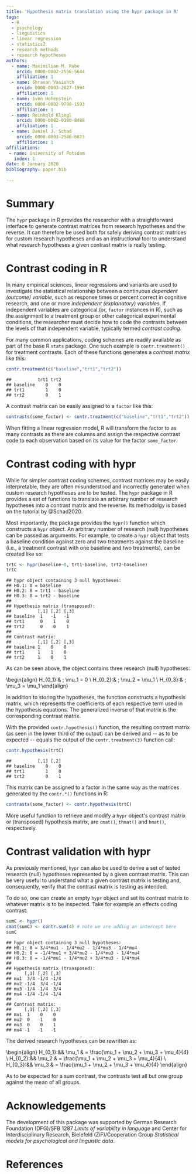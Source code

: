 ```yaml
---
title: 'Hypothesis matrix translation using the hypr package in R'
tags:
  - R
  - psychology
  - linguistics
  - linear regression
  - statistics2
  - research methods
  - research hypotheses
authors:
  - name: Maximilian M. Rabe
    orcid: 0000-0002-2556-5644
    affiliation: 1
  - name: Shravan Vasishth
    orcid: 0000-0003-2027-1994
    affiliation: 1
  - name: Sven Hohenstein
    orcid: 0000-0002-9708-1593
    affiliation: 1
  - name: Reinhold Kliegl
    orcid: 0000-0002-0180-8488
    affiliation: 1
  - name: Daniel J. Schad
    orcid: 0000-0003-2586-6823
    affiliation: 1
affiliations:
 - name: University of Potsdam
   index: 1
date: 8 January 2020
bibliography: paper.bib

---
```




# Summary

The `hypr` package in R provides the researcher with a straightforward interface to generate contrast matrices from research hypotheses and the reverse. It can therefore be used both for safely deriving contrast matrices for custom research hypotheses and as an instructional tool to understand what research hypotheses a given contrast matrix is really testing.

# Contrast coding in R

In many empirical sciences, linear regressions and variants are used to investigate the statistical relationship between a continuous *dependent (outcome) variable*, such as response times or percent correct in cognitive research, and one or more *independent (explanatory) variables*. If independent variables are categorical (or, `factor` instances in R), such as the assignment to a treatment group or other categorical experimental conditions, the researcher must decide how to code the contrasts between the levels of that independent variable, typically termed *contrast coding*.

For many common applications, coding schemes are readily available as part of the base R `stats` package. One such example is `contr.treatment()` for treatment contrasts. Each of these functions generates a *contrast matrix* like this:


```r
contr.treatment(c("baseline","trt1","trt2"))
```

```
##          trt1 trt2
## baseline    0    0
## trt1        1    0
## trt2        0    1
```

A contrast matrix can be easily assigned to a `factor` like this:


```r
contrasts(some_factor) <- contr.treatment(c("baseline","trt1","trt2"))
```

When fitting a linear regression model, R will transform the factor to as many contrasts as there are columns and assign the respective contrast code to each observation based on its value for the factor `some_factor`.

# Contrast coding with hypr

While for simpler contrast coding schemes, contrast matrices may be easily interpretable, they are often misunderstood and incorrectly generated when custom research hypotheses are to be tested. The `hypr` package in R provides a set of functions to translate an arbitrary number of research hypotheses into a contrast matrix and the reverse. Its methodolgy is based on the tutorial by @Schad2020.

Most importantly, the package provides the `hypr()` function which constructs a `hypr` object. An arbitrary number of research (null) hypotheses can be passed as arguments. For example, to create a `hypr` object that tests a baseline condition against zero and two treatments against the baseline (i.e., a treatment contrast with one baseline and two treatments), can be created like so:


```r
trtC <- hypr(baseline~0, trt1~baseline, trt2~baseline)
trtC
```

```
## hypr object containing 3 null hypotheses:
## H0.1: 0 = baseline
## H0.2: 0 = trt1 - baseline
## H0.3: 0 = trt2 - baseline
## 
## Hypothesis matrix (transposed):
##          [,1] [,2] [,3]
## baseline  1   -1   -1  
## trt1      0    1    0  
## trt2      0    0    1  
## 
## Contrast matrix:
##          [,1] [,2] [,3]
## baseline 1    0    0   
## trt1     1    1    0   
## trt2     1    0    1
```

As can be seen above, the object contains three research (null) hypotheses:

\begin{align}
H_{0_1}:& \; \mu_1 = 0 \\
H_{0_2}:& \; \mu_2 = \mu_1 \\
H_{0_3}:& \; \mu_3 = \mu_1
\end{align}

In addition to storing the hypotheses, the function constructs a hypothesis matrix, which represents the coefficients of each respective term used in the hypothesis equations. The generalized inverse of that matrix is the corresponding contrast matrix.

With the provided `contr.hypothesis()` function, the resulting contrast matrix (as seen in the lower third of the output) can be derived and -- as to be expected -- equals the output of the `contr.treatment(3)` function call:


```r
contr.hypothesis(trtC)
```

```
##          [,1] [,2]
## baseline    0    0
## trt1        1    0
## trt2        0    1
```

This matrix can be assigned to a factor in the same way as the matrices generated by the `contr.*()` functions in R:


```r
contrasts(some_factor) <- contr.hypothesis(trtC)
```

More useful function to retrieve and modify a `hypr` object's contrast matrix or (transposed) hypothesis matrix, are `cmat()`, `thmat()` and `hmat()`, respectively.

# Contrast validation with hypr

As previously mentioned, `hypr` can also be used to derive a set of tested research (null) hypotheses represented by a given contrast matrix. This can be very useful to understand what a given contrast matrix is testing and, consequently, verify that the contrast matrix is testing as intended.

To do so, one can create an empty `hypr` object and set its contrast matrix to whatever matrix is to be inspected. Take for example an effects coding contrast:


```r
sumC <- hypr()
cmat(sumC) <- contr.sum(4) # note we are adding an intercept here
sumC
```

```
## hypr object containing 3 null hypotheses:
## H0.1: 0 = 3/4*mu1 - 1/4*mu2 - 1/4*mu3 - 1/4*mu4
## H0.2: 0 = -1/4*mu1 + 3/4*mu2 - 1/4*mu3 - 1/4*mu4
## H0.3: 0 = -1/4*mu1 - 1/4*mu2 + 3/4*mu3 - 1/4*mu4
## 
## Hypothesis matrix (transposed):
##     [,1] [,2] [,3]
## mu1  3/4 -1/4 -1/4
## mu2 -1/4  3/4 -1/4
## mu3 -1/4 -1/4  3/4
## mu4 -1/4 -1/4 -1/4
## 
## Contrast matrix:
##     [,1] [,2] [,3]
## mu1  1    0    0  
## mu2  0    1    0  
## mu3  0    0    1  
## mu4 -1   -1   -1
```

The derived research hypotheses can be rewritten as:

\begin{align}
H_{0_1}:&& \mu_1 & = \frac{\mu_1 + \mu_2 + \mu_3 + \mu_4}{4} \\
H_{0_2}:&& \mu_2 & = \frac{\mu_1 + \mu_2 + \mu_3 + \mu_4}{4} \\
H_{0_3}:&& \mu_3 & = \frac{\mu_1 + \mu_2 + \mu_3 + \mu_4}{4}
\end{align}

As to be expected for a sum contrast, the contrasts test all but one group against the mean of all groups.

# Acknowledgements

The development of this package was supported by German Research Foundation (DFG)/SFB 1287 _Limits of variability in language_ and Center for Interdisciplinary Research, Bielefeld (ZiF)/Cooperation Group _Statistical models for psychological and linguistic data_.

# References
